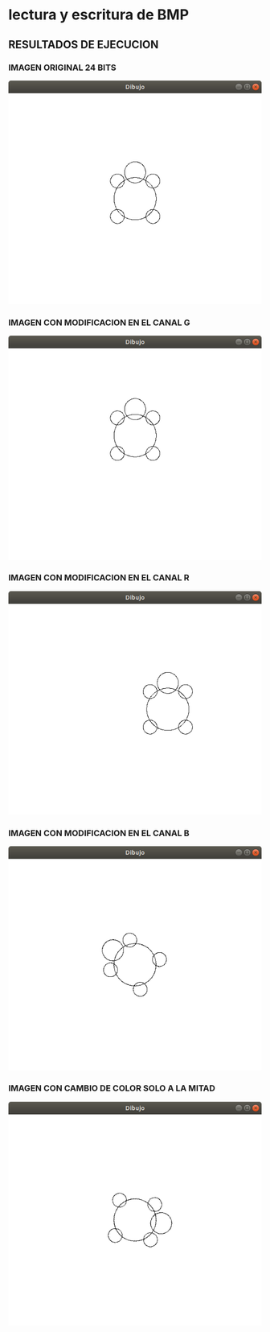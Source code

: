 # lectura y escritura de BMP
## RESULTADOS DE EJECUCION
### IMAGEN ORIGINAL 24 BITS
![](https://github.com/RubenJTL/Computacion-Grafica/blob/master/TORTUGA/TORTUGA1.png)
### IMAGEN CON MODIFICACION EN EL CANAL G
![](https://github.com/RubenJTL/Computacion-Grafica/blob/master/TORTUGA/TORTUGA2.png)
### IMAGEN CON MODIFICACION EN EL CANAL R
![](https://github.com/RubenJTL/Computacion-Grafica/blob/master/TORTUGA/TORTUGA3.png)
### IMAGEN CON MODIFICACION EN EL CANAL B
![](https://github.com/RubenJTL/Computacion-Grafica/blob/master/TORTUGA/TORTUGA4.png)
### IMAGEN CON CAMBIO DE COLOR SOLO A LA MITAD
![](https://github.com/RubenJTL/Computacion-Grafica/blob/master/TORTUGA/TORTUGA5.png)
